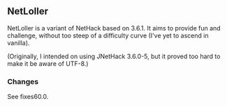 ## NetLoller

NetLoller is a variant of NetHack based on 3.6.1. It aims to provide fun and
challenge, without too steep of a difficulty curve (I've yet to ascend in
vanilla).

(Originally, I intended on using JNetHack 3.6.0-5, but it proved too hard
  to make it be aware of UTF-8.)

### Changes

See fixes60.0.
